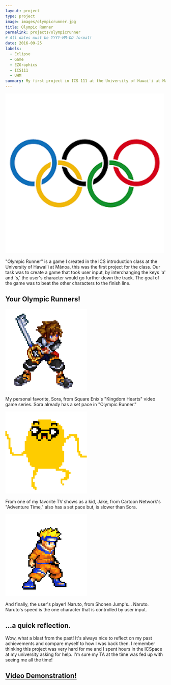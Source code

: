 ```yaml
---
layout: project
type: project
image: images/olympicrunner.jpg
title: Olympic Runner
permalink: projects/olympicrunner
# All dates must be YYYY-MM-DD format!
date: 2016-09-25
labels:
  - Eclipse
  - Game
  - EZGraphics
  - ICS111
  - UHM
summary: My first project in ICS 111 at the University of Hawai'i at Mānoa was to program a game just like the popular game of 'QWOP.'
---
```


<img class="ui small right circular floated image" src="../images/olympics.png">

"Olympic Runner" is a game I created in the ICS introduction class at the University of Hawai'i at Mānoa, this was the first project for the class. Our task was to create a game that took user input, by interchanging the keys 'a' and 's,' the user's character would go further down the track. The goal of the game was to beat the other characters to the finish line.

## Your Olympic Runners!

<img class="ui small leftright floated image" src="../images/sora.gif">

My personal favorite, Sora, from Square Enix's "Kingdom Hearts" video game series. Sora already has a set pace in "Olympic Runner."

<img class="ui small leftright floated image" src="../images/jake.gif">

From one of my favorite TV shows as a kid, Jake, from Cartoon Network's "Adventure Time," also has a set pace but, is slower than Sora.

<img class="ui small leftright floated image" src="../images/naruto.gif">

And finally, the user's player! Naruto, from Shonen Jump's... Naruto. Naruto's speed is the one character that is controlled by user input.

## ...a quick reflection.

Wow, what a blast from the past! It's always nice to reflect on my past achievements and compare myself to how I was back then. I remember thinking this project was very hard for me and I spent hours in the ICSpace at my university asking for help. I'm sure my TA at the time was fed up with seeing me all the time!

## [Video Demonstration!](https://www.youtube.com/watch?v=3LNWJLGIcOU)



